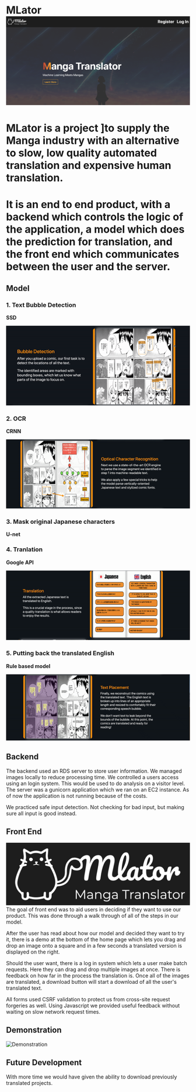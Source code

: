 # MLator ![MLator Splash Screen](image/splash.png "Logo Title Text 1")
 
# MLator is a project ]to supply the Manga industry with an alternative to slow, low quality automated translation and expensive human translation.

# It is an end to end product, with a backend which controls the logic of the application, a model which does the prediction for translation, and the front end which communicates between the user and the server.


## Model 
### 1. Text Bubble Detection
**SSD**

![Demonstration](image/1.gif "Demonstration")

### 2. OCR
**CRNN**

![Demonstration](image/2.gif "Demonstration")

### 3. Mask original Japanese characters
**U-net**

### 4. Tranlation
**Google API**

![Demonstration](image/3.gif "Demonstration")

### 5. Putting back the translated English
**Rule based model** 

![Demonstration](image/4.gif "Demonstration")

## Backend 

The backend used an RDS server to store user information. We managed images locally to reduce processing time. We controlled a users access using an login system. This would be used to do analysis on a visitor level. The server was a gunicorn application which we ran on an EC2 instance. As of now the application is not running because of the costs.

We practiced safe input detection. Not checking for bad input, but making sure all input is good instead. 

## Front End 

![Logo](image/logo.png "Demonstration")
The goal of front end was to aid users in deciding if they want to use our product. This was done through a walk through of all of the steps in our model.

After the user has read about how our model and decided they want to try it, there is a demo at the bottom of the home page which lets you drag and drop an image onto a square and in a few seconds a translated version is displayed on the right.

Should the user want, there is a log in system which lets a user make batch requests. Here they can drag and drop multiple images at once. There is feedback on how far in the process the translation is. Once all of the images are translated, a download button will start a download of all the user's translated text.

All forms used CSRF validation to protect us from cross-site request forgeries as well. Using Javascript we provided useful feedback without waiting on slow network request times.

## Demonstration
![Demonstration](image/out.gif "Demonstration")

## Future Development
With more time we would have given the ability to download previously translated projects.
